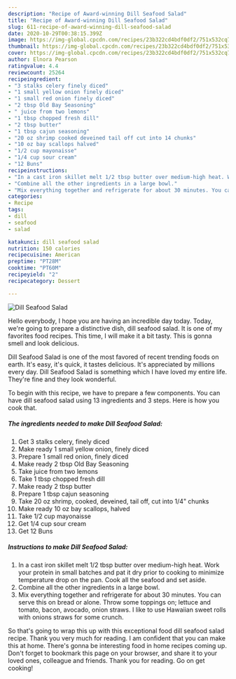 ```yaml
---
description: "Recipe of Award-winning Dill Seafood Salad"
title: "Recipe of Award-winning Dill Seafood Salad"
slug: 611-recipe-of-award-winning-dill-seafood-salad
date: 2020-10-29T00:38:15.399Z
image: https://img-global.cpcdn.com/recipes/23b322cd4bdf0df2/751x532cq70/dill-seafood-salad-recipe-main-photo.jpg
thumbnail: https://img-global.cpcdn.com/recipes/23b322cd4bdf0df2/751x532cq70/dill-seafood-salad-recipe-main-photo.jpg
cover: https://img-global.cpcdn.com/recipes/23b322cd4bdf0df2/751x532cq70/dill-seafood-salad-recipe-main-photo.jpg
author: Elnora Pearson
ratingvalue: 4.4
reviewcount: 25264
recipeingredient:
- "3 stalks celery finely diced"
- "1 small yellow onion finely diced"
- "1 small red onion finely diced"
- "2 tbsp Old Bay Seasoning"
- " juice from two lemons"
- "1 tbsp chopped fresh dill"
- "2 tbsp butter"
- "1 tbsp cajun seasoning"
- "20 oz shrimp cooked deveined tail off cut into 14 chunks"
- "10 oz bay scallops halved"
- "1/2 cup mayonaisse"
- "1/4 cup sour cream"
- "12 Buns"
recipeinstructions:
- "In a cast iron skillet melt 1/2 tbsp butter over medium-high heat. Work your protein in small batches and pat it dry prior to cooking to minimize temperature drop on the pan. Cook all the seafood and set aside."
- "Combine all the other ingredients in a large bowl."
- "Mix everything together and refrigerate for about 30 minutes. You can serve this on bread or alone. Throw some toppings on; lettuce and tomato,  bacon, avocado, onion straws. I like to use Hawaiian sweet rolls with onions straws for some crunch."
categories:
- Recipe
tags:
- dill
- seafood
- salad

katakunci: dill seafood salad 
nutrition: 150 calories
recipecuisine: American
preptime: "PT28M"
cooktime: "PT60M"
recipeyield: "2"
recipecategory: Dessert

---
```



![Dill Seafood Salad](https://img-global.cpcdn.com/recipes/23b322cd4bdf0df2/751x532cq70/dill-seafood-salad-recipe-main-photo.jpg)

Hello everybody, I hope you are having an incredible day today. Today, we're going to prepare a distinctive dish, dill seafood salad. It is one of my favorites food recipes. This time, I will make it a bit tasty. This is gonna smell and look delicious.

Dill Seafood Salad is one of the most favored of recent trending foods on earth. It's easy, it's quick, it tastes delicious. It's appreciated by millions every day. Dill Seafood Salad is something which I have loved my entire life. They're fine and they look wonderful.




To begin with this recipe, we have to prepare a few components. You can have dill seafood salad using 13 ingredients and 3 steps. Here is how you cook that.

<!--inarticleads1-->

##### The ingredients needed to make Dill Seafood Salad:

1. Get 3 stalks celery, finely diced
1. Make ready 1 small yellow onion, finely diced
1. Prepare 1 small red onion, finely diced
1. Make ready 2 tbsp Old Bay Seasoning
1. Take  juice from two lemons
1. Take 1 tbsp chopped fresh dill
1. Make ready 2 tbsp butter
1. Prepare 1 tbsp cajun seasoning
1. Take 20 oz shrimp, cooked, deveined, tail off, cut into 1/4&#34; chunks
1. Make ready 10 oz bay scallops, halved
1. Take 1/2 cup mayonaisse
1. Get 1/4 cup sour cream
1. Get 12 Buns




<!--inarticleads2-->

##### Instructions to make Dill Seafood Salad:

1. In a cast iron skillet melt 1/2 tbsp butter over medium-high heat. Work your protein in small batches and pat it dry prior to cooking to minimize temperature drop on the pan. Cook all the seafood and set aside.
1. Combine all the other ingredients in a large bowl.
1. Mix everything together and refrigerate for about 30 minutes. You can serve this on bread or alone. Throw some toppings on; lettuce and tomato,  bacon, avocado, onion straws. I like to use Hawaiian sweet rolls with onions straws for some crunch.




So that's going to wrap this up with this exceptional food dill seafood salad recipe. Thank you very much for reading. I am confident that you can make this at home. There's gonna be interesting food in home recipes coming up. Don't forget to bookmark this page on your browser, and share it to your loved ones, colleague and friends. Thank you for reading. Go on get cooking!
